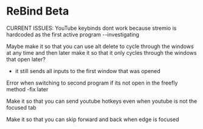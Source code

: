 # ReBind Beta

CURRENT ISSUES:
YouTube keybinds dont work because stremio is hardcoded as the first active program --investigating


Maybe make it so that you can use alt delete to cycle through the windows at any time and then later make it so that it only cycles through the windows that open later?
- it still sends all inputs to the first window that was opened

Error when switching to second program if its not open in the freefly method 
-fix later

Make it so that you can send youtube hotkeys even when youtube is not the focused tab

Make it so that you can skip forward and back when edge is focused